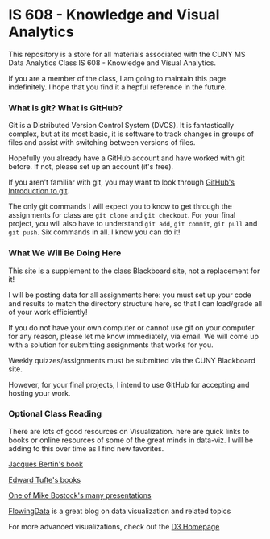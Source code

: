 IS 608 - Knowledge and Visual Analytics
===============

This repository is a store for all materials associated with the CUNY MS Data Analytics Class IS 608 - Knowledge and Visual Analytics. 

If you are a member of the class, I am going to maintain this page indefinitely. I hope that you find it a hepful reference in the future.


### What is git? What is GitHub? ###

Git is a Distributed Version Control System (DVCS). It is fantastically complex, but at its most basic, it is software to track changes in groups of files and assist with switching between versions of files. 

Hopefully you already have a GitHub account and have worked with git before. If not, please set up an account (it's free).

If you aren't familiar with git, you may want to look through [GitHub's Introduction to git](http://try.github.io/levels/1/challenges/1). 

The only git commands I will expect you to know to get through the assignments for class are `git clone` and `git checkout`. For your final project, you will also have to understand `git add`, `git commit`, `git pull` and `git push`. Six commands in all. I know you can do it! 


### What We Will Be Doing Here ###

This site is a supplement to the class Blackboard site, not a replacement for it!

I will be posting data for all assignments here: you must set up your code and results to match the directory structure here, so that I can load/grade all of your work efficiently!

If you do not have your own computer or cannot use git on your computer for any reason, please let me know immediately, via email. We will come up with a solution for submitting assignments that works for you.

Weekly quizzes/assignments must be submitted via the CUNY Blackboard site.

However, for your final projects, I intend to use GitHub for accepting and hosting your work.


### Optional Class Reading ###

There are lots of good resources on Visualization. here are quick links to books or online resources of some of the great minds in data-viz. I will be adding to this over time as I find new favorites.

[Jacques Bertin's book](http://www.amazon.com/Semiology-Graphics-Diagrams-Networks-Maps/dp/1589482611)

[Edward Tufte's books](http://www.edwardtufte.com/tufte/books_visex)

[One of Mike Bostock's many presentations](http://bost.ocks.org/mike/cubism/intro/#0)

[FlowingData](http://flowingdata.com/) is a great blog on data visualization and related topics

For more advanced visualizations, check out the [D3 Homepage](http://d3js.org/)

